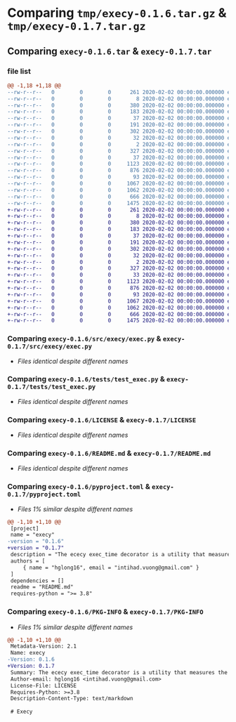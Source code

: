 # Comparing `tmp/execy-0.1.6.tar.gz` & `tmp/execy-0.1.7.tar.gz`

## Comparing `execy-0.1.6.tar` & `execy-0.1.7.tar`

### file list

```diff
@@ -1,18 +1,18 @@
--rw-r--r--   0        0        0      261 2020-02-02 00:00:00.000000 execy-0.1.6/.pre-commit-config.yaml
--rw-r--r--   0        0        0        8 2020-02-02 00:00:00.000000 execy-0.1.6/.python-version
--rw-r--r--   0        0        0      380 2020-02-02 00:00:00.000000 execy-0.1.6/requirements-dev.lock
--rw-r--r--   0        0        0      183 2020-02-02 00:00:00.000000 execy-0.1.6/requirements.lock
--rw-r--r--   0        0        0       37 2020-02-02 00:00:00.000000 execy-0.1.6/.pytest_cache/.gitignore
--rw-r--r--   0        0        0      191 2020-02-02 00:00:00.000000 execy-0.1.6/.pytest_cache/CACHEDIR.TAG
--rw-r--r--   0        0        0      302 2020-02-02 00:00:00.000000 execy-0.1.6/.pytest_cache/README.md
--rw-r--r--   0        0        0       32 2020-02-02 00:00:00.000000 execy-0.1.6/.pytest_cache/v/cache/lastfailed
--rw-r--r--   0        0        0        2 2020-02-02 00:00:00.000000 execy-0.1.6/.pytest_cache/v/cache/stepwise
--rw-r--r--   0        0        0      327 2020-02-02 00:00:00.000000 execy-0.1.6/.vscode/settings.json
--rw-r--r--   0        0        0       37 2020-02-02 00:00:00.000000 execy-0.1.6/src/execy/__init__.py
--rw-r--r--   0        0        0     1123 2020-02-02 00:00:00.000000 execy-0.1.6/src/execy/exec.py
--rw-r--r--   0        0        0      876 2020-02-02 00:00:00.000000 execy-0.1.6/tests/test_exec.py
--rw-r--r--   0        0        0       93 2020-02-02 00:00:00.000000 execy-0.1.6/.gitignore
--rw-r--r--   0        0        0     1067 2020-02-02 00:00:00.000000 execy-0.1.6/LICENSE
--rw-r--r--   0        0        0     1062 2020-02-02 00:00:00.000000 execy-0.1.6/README.md
--rw-r--r--   0        0        0      666 2020-02-02 00:00:00.000000 execy-0.1.6/pyproject.toml
--rw-r--r--   0        0        0     1475 2020-02-02 00:00:00.000000 execy-0.1.6/PKG-INFO
+-rw-r--r--   0        0        0      261 2020-02-02 00:00:00.000000 execy-0.1.7/.pre-commit-config.yaml
+-rw-r--r--   0        0        0        8 2020-02-02 00:00:00.000000 execy-0.1.7/.python-version
+-rw-r--r--   0        0        0      380 2020-02-02 00:00:00.000000 execy-0.1.7/requirements-dev.lock
+-rw-r--r--   0        0        0      183 2020-02-02 00:00:00.000000 execy-0.1.7/requirements.lock
+-rw-r--r--   0        0        0       37 2020-02-02 00:00:00.000000 execy-0.1.7/.pytest_cache/.gitignore
+-rw-r--r--   0        0        0      191 2020-02-02 00:00:00.000000 execy-0.1.7/.pytest_cache/CACHEDIR.TAG
+-rw-r--r--   0        0        0      302 2020-02-02 00:00:00.000000 execy-0.1.7/.pytest_cache/README.md
+-rw-r--r--   0        0        0       32 2020-02-02 00:00:00.000000 execy-0.1.7/.pytest_cache/v/cache/lastfailed
+-rw-r--r--   0        0        0        2 2020-02-02 00:00:00.000000 execy-0.1.7/.pytest_cache/v/cache/stepwise
+-rw-r--r--   0        0        0      327 2020-02-02 00:00:00.000000 execy-0.1.7/.vscode/settings.json
+-rw-r--r--   0        0        0       33 2020-02-02 00:00:00.000000 execy-0.1.7/src/execy/__init__.py
+-rw-r--r--   0        0        0     1123 2020-02-02 00:00:00.000000 execy-0.1.7/src/execy/exec.py
+-rw-r--r--   0        0        0      876 2020-02-02 00:00:00.000000 execy-0.1.7/tests/test_exec.py
+-rw-r--r--   0        0        0       93 2020-02-02 00:00:00.000000 execy-0.1.7/.gitignore
+-rw-r--r--   0        0        0     1067 2020-02-02 00:00:00.000000 execy-0.1.7/LICENSE
+-rw-r--r--   0        0        0     1062 2020-02-02 00:00:00.000000 execy-0.1.7/README.md
+-rw-r--r--   0        0        0      666 2020-02-02 00:00:00.000000 execy-0.1.7/pyproject.toml
+-rw-r--r--   0        0        0     1475 2020-02-02 00:00:00.000000 execy-0.1.7/PKG-INFO
```

### Comparing `execy-0.1.6/src/execy/exec.py` & `execy-0.1.7/src/execy/exec.py`

 * *Files identical despite different names*

### Comparing `execy-0.1.6/tests/test_exec.py` & `execy-0.1.7/tests/test_exec.py`

 * *Files identical despite different names*

### Comparing `execy-0.1.6/LICENSE` & `execy-0.1.7/LICENSE`

 * *Files identical despite different names*

### Comparing `execy-0.1.6/README.md` & `execy-0.1.7/README.md`

 * *Files identical despite different names*

### Comparing `execy-0.1.6/pyproject.toml` & `execy-0.1.7/pyproject.toml`

 * *Files 1% similar despite different names*

```diff
@@ -1,10 +1,10 @@
 [project]
 name = "execy"
-version = "0.1.6"
+version = "0.1.7"
 description = "The ececy exec_time decorator is a utility that measures the execution time of a function. It can be used to easily track and log the time taken by a function to execute, both for synchronous and asynchronous functions."
 authors = [
     { name = "hglong16", email = "intihad.vuong@gmail.com" }
 ]
 dependencies = []
 readme = "README.md"
 requires-python = ">= 3.8"
```

### Comparing `execy-0.1.6/PKG-INFO` & `execy-0.1.7/PKG-INFO`

 * *Files 1% similar despite different names*

```diff
@@ -1,10 +1,10 @@
 Metadata-Version: 2.1
 Name: execy
-Version: 0.1.6
+Version: 0.1.7
 Summary: The ececy exec_time decorator is a utility that measures the execution time of a function. It can be used to easily track and log the time taken by a function to execute, both for synchronous and asynchronous functions.
 Author-email: hglong16 <intihad.vuong@gmail.com>
 License-File: LICENSE
 Requires-Python: >=3.8
 Description-Content-Type: text/markdown
 
 # Execy
```

